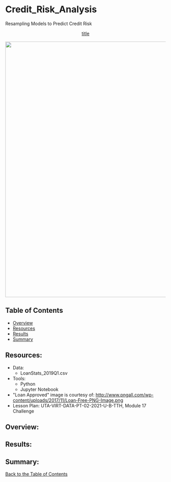 # Credit_Risk_Analysis
Resampling Models to Predict Credit Risk
<p align="center">
  <a href="#">title</a>
  <br/><br/> 
  <img src="something_relevant.png" width="800">
</p>

  
## Table of Contents
* [Overview](https://github.com/rkaysen63/Credit_Risk_Analysis/blob/master/README.md#overview)
* [Resources](https://github.com/rkaysen63/Credit_Risk_Analysis/blob/master/README.md#resources)
* [Results](https://github.com/rkaysen63/Credit_Risk_Analysis/blob/master/README.md#results)
* [Summary](https://github.com/rkaysen63/Credit_Risk_Analysis/blob/master/README.md#summary)

## Resources:    
* Data: 
  *  LoanStats_2019Q1.csv
* Tools: 
  * Python
  * Jupyter Notebook
* "Loan Approved" image is courtesy of: http://www.pngall.com/wp-content/uploads/2017/11/Loan-Free-PNG-Image.png
* Lesson Plan: UTA-VIRT-DATA-PT-02-2021-U-B-TTH, Module 17 Challenge

## Overview:



## Results:



## Summary:





[Back to the Table of Contents](https://github.com/rkaysen63/Credit_Risk_Analysis/blob/master/README.md#table-of-contents)
